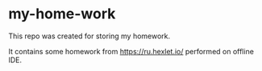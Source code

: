 # my-home-work

This repo was created for storing my homework.

It contains some homework from https://ru.hexlet.io/ performed on offline IDE.
